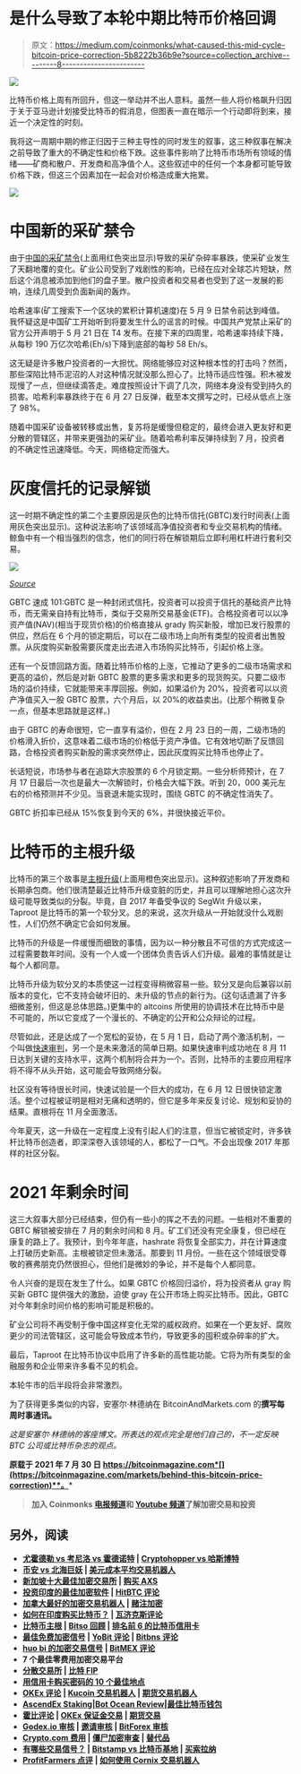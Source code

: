 # 是什么导致了本轮中期比特币价格回调

> 原文：<https://medium.com/coinmonks/what-caused-this-mid-cycle-bitcoin-price-correction-5b8222b36b9e?source=collection_archive---------8----------------------->

![](img/b94ecf93226486411c27127d76b356d9.png)

比特币价格上周有所回升，但这一举动并不出人意料。虽然一些人将价格飙升归因于关于亚马逊计划接受比特币的假消息，但图表一直在暗示一个行动即将到来，接近一个决定性的时刻。

我将这一周期中期的修正归因于三种主导性的同时发生的叙事，这三种叙事在解决之前导致了重大的不确定性和价格下跌。这些事件影响了比特币市场所有领域的情绪——矿商和散户、开发商和高净值个人。这些叙述中的任何一个本身都可能导致价格下跌，但这三个因素加在一起会对价格造成重大拖累。

![](img/2af025a37b9a91b3d3458f4bf2d441b9.png)

# 中国新的采矿禁令

由于[中国的采矿禁令](https://bitcoinmagazine.com/business/latest-china-ban-impacting-bitcoin)(上面用红色突出显示)导致的采矿杂碎率暴跌，使采矿业发生了天翻地覆的变化。矿业公司受到了戏剧性的影响，已经在应对全球芯片短缺，然后这个消息被添加到他们的盘子里。散户投资者和交易者也受到了这一发展的影响，连续几周受到负面新闻的轰炸。

哈希速率(矿工搜索下一个区块的累积计算机速度)在 5 月 9 日禁令前达到峰值。我怀疑这是中国矿工开始听到将要发生什么的谣言的时候。中国共产党禁止采矿的官方公开声明于 5 月 21 日在 T4 发布。在接下来的四周里，哈希速率持续下降，从每秒 190 万亿次哈希(Eh/s)下降到底部的每秒 58 Eh/s。

这无疑是许多散户投资者的一大担忧。网络能够应对这种根本性的打击吗？然而，那些深陷比特币泥沼的人对这种情况就没那么担心了。比特币适应性强。积木被发现慢了一点，但继续滴答走。难度按照设计下调了几次，网络本身没有受到持久的损害。哈希利率暴跌终于在 6 月 27 日反弹，截至本文撰写之时，已经从低点上涨了 98%。

随着中国采矿设备被转移或出售，复苏将是缓慢但稳定的，最终会进入更友好和更分散的管辖区，并带来更强劲的采矿业。随着哈希利率反弹持续到 7 月，投资者的不确定性迅速降低。今天，网络稳定而强大。

# 灰度信托的记录解锁

这一时期不确定性的第二个主要原因是灰色的比特币信托(GBTC)发行时间表(上面用灰色突出显示)。这种说法影响了该领域高净值投资者和专业交易机构的情绪。鲸鱼中有一个相当强烈的信念，他们的同行将在解锁期后立即利用杠杆进行套利交易。

![](img/75024024b18e97a696fbc39f00997028.png)

[*Source*](https://bybt.com/grayscale)

GBTC 速成 101:GBTC 是一种封闭式信托，投资者可以投资于信托的基础资产比特币，而无需亲自持有比特币，类似于交易所交易基金(ETF)。合格投资者可以以净资产值(NAV)(相当于现货价格)的价格直接从 grady 购买新股，增加已发行股票的供应，然后在 6 个月的锁定期后，可以在二级市场上向所有类型的投资者出售股票。从灰度购买新股需要灰度走出去进入市场购买比特币，引起价格上涨。

还有一个反馈回路方面。随着比特币价格的上涨，它推动了更多的二级市场需求和更高的溢价，然后是对新 GBTC 股票的更多需求和更多的现货购买。只要二级市场的溢价持续，它就能带来丰厚回报。例如，如果溢价为 20%，投资者可以以资产净值买入一股 GBTC 股票，六个月后，以 20%的收益卖出。(比那个稍微复杂一点，但基本思路就是这样。)

由于 GBTC 的寿命很短，它一直享有溢价，但在 2 月 23 日的一周，二级市场的价格滑入折价，这意味着二级市场的价格低于资产净值。它有效地切断了反馈回路，合格投资者购买新股的需求突然停止，因此灰度购买比特币也停止了。

长话短说，市场参与者在追踪大宗股票的 6 个月锁定期。一些分析师预计，在 7 月 17 日最后一次也是最大一次解锁时，价格会大幅下跌。听到 20，000 美元左右的价格预测并不少见。当衰退未能实现时，围绕 GBTC 的不确定性消失了。

GBTC 折扣率已经从 15%恢复到今天的 6%，并很快接近平价。

# 比特币的主根升级

比特币的第三个故事是[主根升级](https://bitcoinmagazine.com/technical/taproot-locks-in)(上面用橙色突出显示)。这种叙述影响了开发商和长期承包商。他们很清楚最近比特币升级变脏的历史，并且可以理解地担心这次升级可能导致类似的分裂。毕竟，自 2017 年备受争议的 SegWit 升级以来，Taproot 是比特币的第一个软分叉。总的来说，这次升级从一开始就没什么戏剧性，人们仍然不确定它会如何发展。

比特币的升级是一件缓慢而细致的事情，因为以一种分散且不可信的方式完成这一过程需要数年时间。没有一个人或一个团体负责告诉人们升级。最难的事情就是让每个人都同意。

比特币升级为软分叉的本质使这一过程变得稍微容易一些。软分叉是向后兼容以前版本的变化，它不支持会破坏旧的、未升级的节点的新行为。(这句话遗漏了许多细微差别，但这是总体思路。)更集中的 altcoins 所使用的协调技术在比特币中是不可能的，所以它变成了一个漫长的、不确定的公开和公众辩论的过程。

尽管如此，还是达成了一个宽松的妥协，在 5 月 1 日，启动了两个激活机制，一个叫做[快速审判](https://bitcoinmagazine.com/technical/there-are-now-two-taproot-activation-clients-heres-why)，另一个是未来激活的简单日期。如果快速审判成功地在 8 月 11 日达到关键的支持水平，这两个机制将合并为一个。否则，比特币的主要应用程序将不得不从头开始，这可能会导致网络分裂。

社区没有等待很长时间，快速试验是一个巨大的成功，在 6 月 12 日很快锁定激活。整个过程被证明是相对无痛和透明的，但它是多年来反复讨论、规划和妥协的结果。直根将在 11 月全面激活。

今年夏天，这一升级在一定程度上没有引起人们的注意，但当它被锁定时，许多铁杆比特币创造者，即深深卷入该领域的人，都松了一口气。不会出现像 2017 年那样的社区分裂。

# 2021 年剩余时间

这三大叙事大部分已经结束，但仍有一些小的挥之不去的问题。一些相对不重要的 GBTC 解锁被安排在 7 月的剩余时间和 8 月。矿工们还没有完全康复，但已经在康复的路上了。我预计，到今年年底，hashrate 将恢复全部实力，并在计算速度上打破历史新高。主根被锁定但未激活。那要到 11 月份。一些在这个领域很受尊敬的赛弗朋克仍然很担心，但他们是微妙的争论，并不是每个人都同意。

令人兴奋的是现在发生了什么。如果 GBTC 价格回归溢价，将为投资者从 gray 购买新 GBTC 提供强大的激励，迫使 gray 在公开市场上购买比特币。因此，GBTC 对今年剩余时间价格的影响可能是积极的。

矿业公司将不再受制于像中国这样变化无常的威权政府。如果在一个更友好、腐败更少的司法管辖区，这可能会导致成本节约，导致更多的囤积或杂碎率的扩大。

最后，Taproot 在比特币协议中启用了许多新的高性能功能。它将为所有类型的金融服务和企业带来许多看不见的机会。

本轮牛市的后半段将会非常激烈。

为了获得更多类似的内容，安塞尔·林德纳在 BitcoinAndMarkets.com 的[](https://bitcoinandmarkets.com/)**撰写每周时事通讯。**

*这是安塞尔·林德纳的客座博文。所表达的观点完全是他们自己的，不一定反映 BTC 公司或比特币杂志的观点。*

**原载于 2021 年 7 月 30 日 https://bitcoinmagazine.com*[](https://bitcoinmagazine.com/markets/behind-this-bitcoin-price-correction)**。***

> **加入 Coinmonks [电报频道](https://t.me/coincodecap)和 [Youtube 频道](https://www.youtube.com/c/coinmonks/videos)了解加密交易和投资**

## **另外，阅读**

*   **[尤霍德勒 vs 考尼洛 vs 霍德诺特](/coinmonks/youhodler-vs-coinloan-vs-hodlnaut-b1050acde55a) | [Cryptohopper vs 哈斯博特](https://blog.coincodecap.com/cryptohopper-vs-haasbot)**
*   **[币安 vs 北海巨妖](https://blog.coincodecap.com/binance-vs-kraken) | [美元成本平均交易机器人](https://blog.coincodecap.com/pionex-dca-bot)**
*   **[新加坡十大最佳加密交易所](https://blog.coincodecap.com/crypto-exchange-in-singapore) | [购买 AXS](https://blog.coincodecap.com/buy-axs-token)**
*   **[投资印度的最佳加密软件](https://blog.coincodecap.com/best-crypto-to-invest-in-india-in-2021) | [HitBTC 评论](/coinmonks/hitbtc-review-c5143c5d53c2)**
*   **[加拿大最好的加密交易机器人](https://blog.coincodecap.com/5-best-crypto-trading-bots-in-canada) | [赌注加密](https://blog.coincodecap.com/staking-crypto)**
*   **[如何在印度购买比特币？](/coinmonks/buy-bitcoin-in-india-feb50ddfef94) | [瓦济克斯评论](/coinmonks/wazirx-review-5c811b074f5b)**
*   **[比特币主根](https://blog.coincodecap.com/bitcoin-taproot) | [Bitso 回顾](https://blog.coincodecap.com/bitso-review) | [排名前 6 的比特币信用卡](/coinmonks/bitcoin-credit-card-bc8ab6f377c6)**
*   **[最佳免费加密信号](https://blog.coincodecap.com/free-crypto-signals) | [YoBit 评论](/coinmonks/yobit-review-175464162c62) | [Bitbns 评论](/coinmonks/bitbns-review-38256a07e161)**
*   **[huo bi 的加密交易信号](https://blog.coincodecap.com/huobi-crypto-trading-signals) | [BitMEX 评论](https://blog.coincodecap.com/bitmex-review)**
*   **7 个最佳零费用加密交易平台**
*   **[分散交易所](https://blog.coincodecap.com/what-are-decentralized-exchanges) | [比特 FIP](https://blog.coincodecap.com/bitbns-fip)**
*   **[用信用卡购买密码的 10 个最佳地点](https://blog.coincodecap.com/buy-crypto-with-credit-card)**
*   **[OKEx 评论](/coinmonks/okex-review-6b369304110f) | [Kucoin 交易机器人](/coinmonks/kucoin-trading-bot-automate-your-trades-8cf0ca2138e0) | [期货交易机器人](/coinmonks/futures-trading-bots-5a282ccee3f5)**
*   **[AscendEx Staking](https://blog.coincodecap.com/ascendex-staking)|[Bot Ocean Review](https://blog.coincodecap.com/bot-ocean-review)|[最佳比特币钱包](https://blog.coincodecap.com/bitcoin-wallets-india)**
*   **[霍比评论](https://blog.coincodecap.com/huobi-review) | [OKEx 保证金交易](https://blog.coincodecap.com/okex-margin-trading) | [期货交易](https://blog.coincodecap.com/futures-trading)**
*   **[Godex.io 审核](/coinmonks/godex-io-review-7366086519fb) | [邀请审核](/coinmonks/invity-review-70f3030c0502) | [BitForex 审核](https://blog.coincodecap.com/bitforex-review)**
*   **[Crypto.com 费用](/coinmonks/binance-fees-8588ec17965) | [僵尸加密审查](/coinmonks/botcrypto-review-2021-build-your-own-trading-bot-coincodecap-6b8332d736c7) | [替代品](https://blog.coincodecap.com/crypto-com-alternatives)**
*   **[有哪些交易信号？](https://blog.coincodecap.com/trading-signal) | [Bitstamp vs 比特币基地](https://blog.coincodecap.com/bitstamp-coinbase) | [买索拉纳](https://blog.coincodecap.com/buy-solana)**
*   **[ProfitFarmers 点评](https://blog.coincodecap.com/profitfarmers-review) | [如何使用 Cornix 交易机器人](https://blog.coincodecap.com/cornix-trading-bot)**